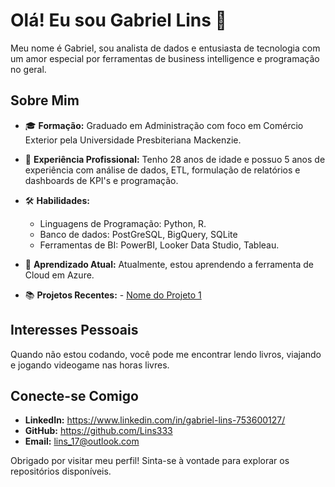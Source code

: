 # Olá! Eu sou Gabriel Lins 👋

Meu nome é Gabriel, sou analista de dados e entusiasta de tecnologia com um amor especial por ferramentas de business intelligence e programação no geral. 

## Sobre Mim

- 🎓 **Formação:** Graduado em Administração com foco em Comércio Exterior pela Universidade Presbiteriana Mackenzie.
  
- 💼 **Experiência Profissional:** Tenho 28 anos de idade e possuo 5 anos de experiência com análise de dados, ETL, formulação de relatórios e dashboards de KPI's e programação.
  
- 🛠️ **Habilidades:** 
  - Linguagens de Programação: Python, R.
  - Banco de dados: PostGreSQL, BigQuery, SQLite
  - Ferramentas de BI: PowerBI, Looker Data Studio, Tableau.
    
- 🌱 **Aprendizado Atual:** Atualmente, estou aprendendo a ferramenta de Cloud em Azure.
  
- 📚 **Projetos Recentes:** - [Nome do Projeto 1](link-do-projeto)

  
## Interesses Pessoais

Quando não estou codando, você pode me encontrar lendo livros, viajando e jogando videogame nas horas livres.

## Conecte-se Comigo

- **LinkedIn:** https://www.linkedin.com/in/gabriel-lins-753600127/
- **GitHub:** https://github.com/Lins333
- **Email:** lins_17@outlook.com

Obrigado por visitar meu perfil! Sinta-se à vontade para explorar os repositórios disponíveis.
